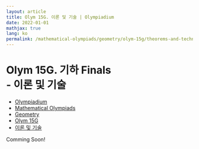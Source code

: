 ```yaml
---
layout: article
title: Olym 15G. 이론 및 기술 | Olympiadium
date: 2022-01-01
mathjax: true
lang: ko
permalink: /mathematical-olympiads/geometry/olym-15g/theorems-and-techniques/
---
```

# Olym 15G. 기하 Finals <br> <ssup> - 이론 및 기술</ssup>

<ul class="breadcrumb">
	<li><a href="{{ site.homeurl }}">Olympiadium</a></li> 
	<li><a href="{{ site.homeurl }}mathematical-olympiads/">Mathematical Olympiads</a></li> 
	<li><a href="{{ site.homeurl }}mathematical-olympiads/geometry/">Geometry</a></li> 
	<li><a href="{{ site.homeurl }}mathematical-olympiads/geometry/olym-15g/">Olym 15G</a></li> 
	<li><a href="{{ site.homeurl }}mathematical-olympiads/geometry/olym-15g/theorems-and-techniques/">이론 및 기술</a></li>
</ul>

Comming Soon!
